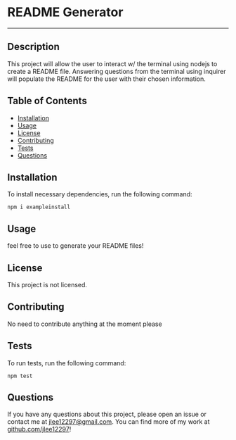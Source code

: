 # README Generator
---


## Description
This project will allow the user to interact w/ the terminal using nodejs to create a README file. Answering questions from the terminal using inquirer will populate the README for the user with their chosen information.

## Table of Contents
* [Installation](#installation)
* [Usage](#usage)
* [License](#license)
* [Contributing](#contributing)
* [Tests](#tests)
* [Questions](#questions)


## Installation
To install necessary dependencies, run the following command:

    npm i exampleinstall


## Usage
feel free to use to generate your README files!

## License
This project is not licensed.

## Contributing
No need to contribute anything at the moment please

## Tests
To run tests, run the following command:

    npm test

## Questions
If you have any questions about this project, please open an issue or contact me at jlee12297@gmail.com. You can find more of my work at [github.com/jlee12297](https://github.com/jlee12297)!


